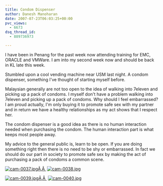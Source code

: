 ```yaml
---
title: Condom Dispenser
author: Danesh Manoharan
date: 2007-07-23T06:03:25+00:00
pvc_views:
  - 6673
dsq_thread_id:
  - 889736973

---
```

I have been in Penang for the past week now attending training for EMC, ORACLE and VMWare. I am into my second week now and should be back in KL late this week.

Stumbled upon a cool vending machine near USM last night. A condom dispenser, something I've thought of starting myself before.

Malaysian generally are not too open to the idea of walking into 7eleven and picking up a pack of condoms. I myself don't have a problem walking into 7eleven and picking up a pack of condoms. Why should I feel embarrassed? I am proud actually, I'm only buying it to promote safe sex with my partner and in return we have a healthy relationships as my act shows that I respect her.

The condom dispenser is a good idea as there is no human interaction needed when purchasing the condom. The human interaction part is what keeps most people away.

My advice to the general public is, learn to be open. If you are doing something right then there is no need to be shy or embarrassed. In fact we should do our part in society to promote safe sex by making the act of purchasing a pack of condoms a common scene.

[![cam-0037.jpg][1]Ã‚Â ][2] [![cam-0038.jpg][3]][4]

[![cam-0039.jpg][5]Ã‚Â ][6] [![cam-0040.jpg][7]][8]

 [1]: /wp-content/uploads/2007/07/cam-0037.thumbnail.jpg
 [2]: /wp-content/uploads/2007/07/cam-0037.jpg "cam-0037.jpg"
 [3]: /wp-content/uploads/2007/07/cam-0038.thumbnail.jpg
 [4]: /wp-content/uploads/2007/07/cam-0038.jpg "cam-0038.jpg"
 [5]: /wp-content/uploads/2007/07/cam-0039.thumbnail.jpg
 [6]: /wp-content/uploads/2007/07/cam-0039.jpg "cam-0039.jpg"
 [7]: /wp-content/uploads/2007/07/cam-0040.thumbnail.jpg
 [8]: /wp-content/uploads/2007/07/cam-0040.jpg "cam-0040.jpg"